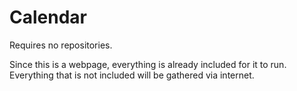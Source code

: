 # Calendar

Requires no repositories.

Since this is a webpage, everything is already included for it to run. 
Everything that is not included will be gathered via internet. 
